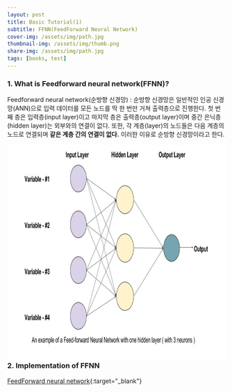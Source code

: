 ```yaml
---
layout: post
title: Basic Tutorial(1)
subtitle: FFNN(FeedForward Neural Network)
cover-img: /assets/img/path.jpg
thumbnail-img: /assets/img/thumb.png
share-img: /assets/img/path.jpg
tags: [books, test]
---
```


### 1. What is Feedforward neural network(FFNN)?

  Feedforward neural network(순방향 신경망) : 순방향 신경망은 일반적인 인공 신경망(ANN)으로 입력 데이터를 모든 노드를 딱 한 번만 거쳐 출력층으로 진행한다. 첫 번째 층은 입력층(input layer)이고 마지막 층은 출력층(output layer)이며 중간 은닉층(hidden layer)는 외부와의 연결이 없다. 또한, 각 계층(layer)의 노드들은 다음 계층의 노드로 연결되며 **같은 계층 간의 연결이 없다.** 이러한 이유로 순방향 신경망이라고 한다.

<img src="/assets/img/FFNN/FFNN_picture_1.jpg" width="700" height="500" align="left">

### 2. Implementation of FFNN

[FeedForward neural network](https://github.com/20-2-SKKU-OSS/2020-2-OSS-10/tree/main/tutorials/01-basics/feedforward_neural_network){:target="_blank"}
